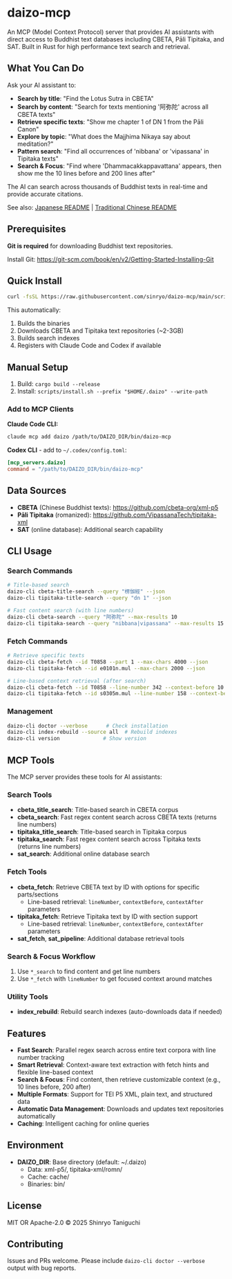 # daizo-mcp

An MCP (Model Context Protocol) server that provides AI assistants with direct access to Buddhist text databases including CBETA, Pāli Tipitaka, and SAT. Built in Rust for high performance text search and retrieval.

## What You Can Do

Ask your AI assistant to:

- **Search by title**: "Find the Lotus Sutra in CBETA" 
- **Search by content**: "Search for texts mentioning '阿弥陀' across all CBETA texts"
- **Retrieve specific texts**: "Show me chapter 1 of DN 1 from the Pāli Canon"
- **Explore by topic**: "What does the Majjhima Nikaya say about meditation?"
- **Pattern search**: "Find all occurrences of 'nibbana' or 'vipassana' in Tipitaka texts"
- **Search & Focus**: "Find where 'Dhammacakkappavattana' appears, then show me the 10 lines before and 200 lines after"

The AI can search across thousands of Buddhist texts in real-time and provide accurate citations.

See also: [Japanese README](README.ja.md) | [Traditional Chinese README](README.zh-TW.md)

## Prerequisites

**Git is required** for downloading Buddhist text repositories.

Install Git: https://git-scm.com/book/en/v2/Getting-Started-Installing-Git

## Quick Install

```bash
curl -fsSL https://raw.githubusercontent.com/sinryo/daizo-mcp/main/scripts/bootstrap.sh | bash -s -- --yes --write-path
```

This automatically:
1. Builds the binaries
2. Downloads CBETA and Tipitaka text repositories (~2-3GB)
3. Builds search indexes
4. Registers with Claude Code and Codex if available

## Manual Setup

1. Build: `cargo build --release`
2. Install: `scripts/install.sh --prefix "$HOME/.daizo" --write-path`

### Add to MCP Clients

**Claude Code CLI:**
```bash
claude mcp add daizo /path/to/DAIZO_DIR/bin/daizo-mcp
```

**Codex CLI** - add to `~/.codex/config.toml`:
```toml
[mcp_servers.daizo]
command = "/path/to/DAIZO_DIR/bin/daizo-mcp"
```

## Data Sources

- **CBETA** (Chinese Buddhist texts): https://github.com/cbeta-org/xml-p5
- **Pāli Tipitaka** (romanized): https://github.com/VipassanaTech/tipitaka-xml
- **SAT** (online database): Additional search capability

## CLI Usage

### Search Commands
```bash
# Title-based search
daizo-cli cbeta-title-search --query "楞伽經" --json
daizo-cli tipitaka-title-search --query "dn 1" --json

# Fast content search (with line numbers)
daizo-cli cbeta-search --query "阿弥陀" --max-results 10
daizo-cli tipitaka-search --query "nibbana|vipassana" --max-results 15
```

### Fetch Commands
```bash
# Retrieve specific texts
daizo-cli cbeta-fetch --id T0858 --part 1 --max-chars 4000 --json
daizo-cli tipitaka-fetch --id e0101n.mul --max-chars 2000 --json

# Line-based context retrieval (after search)
daizo-cli cbeta-fetch --id T0858 --line-number 342 --context-before 10 --context-after 200
daizo-cli tipitaka-fetch --id s0305m.mul --line-number 158 --context-before 5 --context-after 100
```

### Management
```bash
daizo-cli doctor --verbose      # Check installation
daizo-cli index-rebuild --source all  # Rebuild indexes
daizo-cli version              # Show version
```

## MCP Tools

The MCP server provides these tools for AI assistants:

### Search Tools
- **cbeta_title_search**: Title-based search in CBETA corpus
- **cbeta_search**: Fast regex content search across CBETA texts (returns line numbers)
- **tipitaka_title_search**: Title-based search in Tipitaka corpus  
- **tipitaka_search**: Fast regex content search across Tipitaka texts (returns line numbers)
- **sat_search**: Additional online database search

### Fetch Tools
- **cbeta_fetch**: Retrieve CBETA text by ID with options for specific parts/sections
  - Line-based retrieval: `lineNumber`, `contextBefore`, `contextAfter` parameters
- **tipitaka_fetch**: Retrieve Tipitaka text by ID with section support
  - Line-based retrieval: `lineNumber`, `contextBefore`, `contextAfter` parameters
- **sat_fetch**, **sat_pipeline**: Additional database retrieval tools

### Search & Focus Workflow
1. Use `*_search` to find content and get line numbers
2. Use `*_fetch` with `lineNumber` to get focused context around matches

### Utility Tools
- **index_rebuild**: Rebuild search indexes (auto-downloads data if needed)

## Features

- **Fast Search**: Parallel regex search across entire text corpora with line number tracking
- **Smart Retrieval**: Context-aware text extraction with fetch hints and flexible line-based context
- **Search & Focus**: Find content, then retrieve customizable context (e.g., 10 lines before, 200 after)
- **Multiple Formats**: Support for TEI P5 XML, plain text, and structured data
- **Automatic Data Management**: Downloads and updates text repositories automatically
- **Caching**: Intelligent caching for online queries

## Environment

- **DAIZO_DIR**: Base directory (default: ~/.daizo)
  - Data: xml-p5/, tipitaka-xml/romn/
  - Cache: cache/
  - Binaries: bin/

## License

MIT OR Apache-2.0 © 2025 Shinryo Taniguchi

## Contributing

Issues and PRs welcome. Please include `daizo-cli doctor --verbose` output with bug reports.